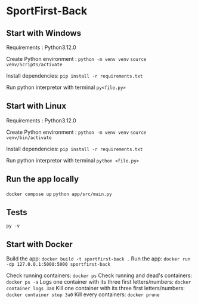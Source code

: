 # SportFirst-Back

## Start with Windows

Requirements : Python3.12.0

Create Python environment :
`python -m venv venv`
`source venv/Scripts/activate`

Install dependencies:
`pip install -r requirements.txt`

Run python interpretor with terminal `py<file.py>`

## Start with Linux

Requirements : Python3.12.0

Create Python environment :
`python -m venv venv`
`source venv/bin/activate`

Install dependencies:
`pip install -r requirements.txt`

Run python interpretor with terminal `python <file.py>`

## Run the app locally

`docker compose up`
`python app/src/main.py`

## Tests

`py -v`

## Start with Docker

Build the app: `docker build -t sportfirst-back .`
Run the app: `docker run -dp 127.0.0.1:5000:5000 sportfirst-back`

Check running containers: `docker ps`
Check running and dead's containers: `docker ps -a`
Logs one container with its three first letters/numbers: `docker container logs 3a0`
Kill one container with its three first letters/numbers: `docker container stop 3a0`
Kill every containers: `docker prune`
